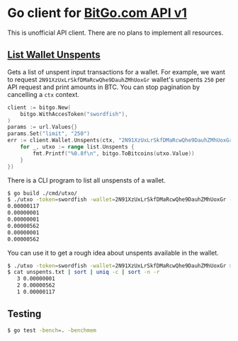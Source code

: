 # Go client for [BitGo.com API v1](https://bitgo.github.io/bitgo-docs/)

This is unofficial API client. There are no plans to implement all resources.

## [List Wallet Unspents](https://bitgo.github.io/bitgo-docs/#list-wallet-unspents)

Gets a list of unspent input transactions for a wallet. For example, we want to request
`2N91XzUxLrSkfDMaRcwQhe9DauhZMhUoxGr` wallet's unspents `250` per API request and
print amounts in BTC. You can stop pagination by cancelling a `ctx` context.

```go
client := bitgo.New(
    bitgo.WithAccesToken("swordfish"),
)
params := url.Values{}
params.Set("limit", "250")
err := client.Wallet.Unspents(ctx, "2N91XzUxLrSkfDMaRcwQhe9DauhZMhUoxGr", params, func(list *bitgo.UnspentList) {
    for _, utxo := range list.Unspents {
        fmt.Printf("%0.8f\n", bitgo.ToBitcoins(utxo.Value))
    }
})
```

There is a CLI program to list all unspensts of a wallet.

```sh
$ go build ./cmd/utxo/
$ ./utxo -token=swordfish -wallet=2N91XzUxLrSkfDMaRcwQhe9DauhZMhUoxGr -limit=250
0.00000117
0.00000001
0.00000001
0.00000562
0.00000001
0.00000562
```

You can use it to get a rough idea about unspents available in the wallet.

```sh
$ ./utxo -token=swordfish -wallet=2N91XzUxLrSkfDMaRcwQhe9DauhZMhUoxGr > unspents.txt
$ cat unspents.txt | sort | uniq -c | sort -n -r
   3 0.00000001
   2 0.00000562
   1 0.00000117
```

## Testing

```sh
$ go test -bench=. -benchmem
```
